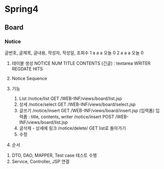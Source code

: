 # Spring4

## Board

### Notice

 글번호, 글제목, 글내용, 작성자, 작성일, 조회수
	1    a     a     a     오늘    0 
	2    a     a     a     오늘    0 

1.  테이블 생성
	NOTICE
	NUM
	TITLE
	CONTENTS (긴글)       :  textarea
	WRITER
	REGDATE
	HITS
	
2. Notice Sequence

3. 기능
	1) List
		/notice/list       GET
		/WEB-INF/views/board/list.jsp
	2) 상세
		/notice/select     GET
		/WEB-INF/views/board/select.jsp   
	3) 글쓰기
		/notice/insert     GET
		/WEB-INF/views/board/insert.jsp  (입력폼)
		입력폼 : title, contents, writer
		/notice/insert     POST
		/WEB-INF/views/board/list.jsp	
	4) 글삭제 - 상세에 링크
		/notice/delete/    GET
		list로 돌아가기
	5) 수정

4. 순서
 1) DTO, DAO, MAPPER, Test case 테스트 수행
 2) Service, Controller, JSP 연결
 

 
 
 
 